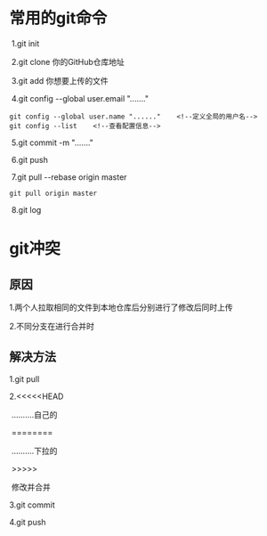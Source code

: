 # 常用的git命令

​	1.git init

​	2.git clone 你的GitHub仓库地址

​	3.git add 你想要上传的文件

​	4.git config --global user.email "......."   <!--定义全局的邮件地址-->

   	git config --global user.name "......"    <!--定义全局的用户名-->
   	git config --list    <!--查看配置信息-->

​	5.git commit -m "......."

​	6.git push 

​	7.git pull --rebase origin master   <!--仓库没有修改的情况下-->

   	git pull origin master

​	8.git log <!--查看提交历史-->

# git冲突

## 原因

1.两个人拉取相同的文件到本地仓库后分别进行了修改后同时上传

2.不同分支在进行合并时

## 解决方法

1.git pull

2.<<<<<HEAD

​	..........自己的

​	========

​	..........下拉的

​	>>>>>

​	修改并合并

3.git commit

4.git push